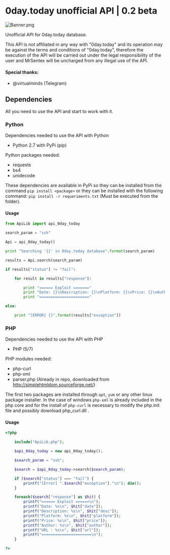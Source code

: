 # 0day.today unofficial API | 0.2 beta
![Banner.png](https://raw.githubusercontent.com/MrSentex/0day.today-API/master/banner.png?token=AorkL9f8tQVCKNF6tnFOxW4LHEu_1_E4ks5cPhNmwA%3D%3D)

Unofficial API for 0day.today database.

This API is not affiliated in any way with "0day.today" and its operation may be against the terms and conditions of "0day.today", therefore the execution of the API will be carried out under the legal responsibility of the user and MrSentex will be uncharged from any illegal use of the API.

#### Special thanks: 

* @virtualminds (Telegram)

## Dependencies

All you need to use the API and start to work with it.

### Python

Dependencies needed to use the API with Python

* Python 2.7 with PyPi (pip)


Python packages needed:

* requests
* bs4
* unidecode

These dependencies are available in PyPi so they can be installed from the command `pip install <package>` or they can be installed with the following command: `pip install -r requeriments.txt` (Must be executed from the folder).

#### Usage

```python
from ApiLib import api_0day_today

search_param = "ssh"

Api = api_0day_today()

print "Searching '{}' in 0day.today database".format(search_param)

results = Api.search(search_param)

if results["status"] != "fail":

    for result in results["response"]:

        print "====== Exploit ======="
        print "Date: {}\nDescription: {}\nPlatform: {}\nPrice: {}\nAuthor: {}\nURL: {}".format(result["date"], result["desc"], result["platform"], result["price"], result["author"], result["url"])
        print "======================"

else:

    print "[ERROR] {}".format(results["exception"])
```

### PHP

Dependencies needed to use the API with PHP

* PHP (5/7)

PHP modules needed:

* php-curl
* php-xml
* parser.php (Already in repo, downloaded from http://simplehtmldom.sourceforge.net/)

The first two packages are installed through `apt`, `yum` or any other linux package installer. In the case of windows `php-xml` is already included in the php core and for the install of `php-curl` is necessary to modify the php.init file and possibly download php_curl.dll .

#### Usage
```php
<?php

    include("ApiLib.php");

    $api_0day_today = new api_0day_today();

    $search_param = "ssh";

    $search = $api_0day_today->search($search_param);

    if ($search["status"] === "fail") {
        printf("[Error] ".$search["exception"]."\n"); die();
    }

    foreach($search["response"] as $hit) {
        printf("====== Exploit ======\n");
        printf("Date: %s\n", $hit["date"]);
        printf("Description: %s\n", $hit["desc"]);
        printf("Platform: %s\n", $hit["platform"]);
        printf("Price: %s\n", $hit["price"]);
        printf("Author: %s\n", $hit["author"]);
        printf("URL : %s\n", $hit["url"]);
        printf("======================\n");
    }

?>
```
